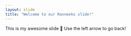 ```yaml
---
layout: slide
title: "Welcome to our Ravneeks slide!"
---
```

This is my awesome slide :tada:
Use the left arrow to go back!
